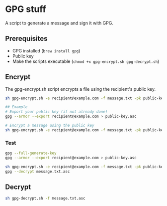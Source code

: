 # GPG stuff

A script to generate a message and sign it with GPG.

## Prerequisites

- GPG installed (`brew install gpg`)
- Public key
- Make the scripts executable (`chmod +x gpg-encrypt.sh gpg-decrypt.sh`)

## Encrypt

The gpg-encrypt.sh script encrypts a file using the recipient's public key.

```bash
sh gpg-encrypt.sh -e recipient@example.com -f message.txt -pk public-key.asc

## Example
# Export your public key (if not already done)
gpg --armor --export recipient@example.com > public-key.asc

# Encrypt a message using the public key
sh gpg-encrypt.sh -e recipient@example.com -f message.txt -pk public-key.asc

```

### Test

```bash
gpg --full-generate-key
gpg --armor --export recipient@example.com > public-key.asc

sh gpg-encrypt.sh -e recipient@example.com -f message.txt -pk public-key.asc
gpg --decrypt message.txt.asc

```

## Decrypt

```bash
sh gpg-decrypt.sh -f message.txt.asc
```
